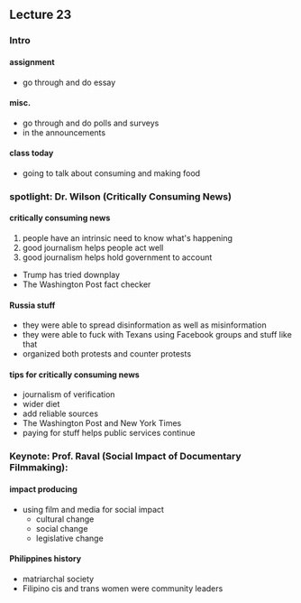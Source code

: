 <!-- ## 2020 11 16 COMN  -->
## Lecture 23
### Intro

#### assignment
- go through and do essay

#### misc.
- go through and do polls and surveys
- in the announcements

#### class today
- going to talk about consuming and making food

### spotlight: Dr. Wilson (Critically Consuming News)

#### critically consuming news
1. people have an intrinsic need to know what's happening
1. good journalism helps people act well
1. good journalism helps hold government to account
  - Trump has tried downplay
  - The Washington Post fact checker

#### Russia stuff
- they were able to spread disinformation as well as misinformation
- they were able to fuck with Texans using Facebook groups and stuff like that
- organized both protests and counter protests

#### tips for critically consuming news
- journalism of verification
- wider diet
- add reliable sources
- The Washington Post and New York Times
- paying for stuff helps public services continue

### Keynote: Prof. Raval (Social Impact of Documentary Filmmaking):
#### impact producing
- using film and media for social impact
  - cultural change
  - social change
  - legislative change

#### Philippines history
- matriarchal society
- Filipino cis and trans women were community leaders

<!--
Abbreviation Key
assign = assignment
govt = government
texans = Texans
wapo = The Washington Post
thru = through
russia = Russia
trump = Trump
trp = Trump
nyt = New York Times
tx = Texas
philipino = Filipino
pos = positive
neg = negative
comm - communication
prop - propaganda
misinfo - misinformation
disinfo - disinformation
gov - government
org - organization
-->
